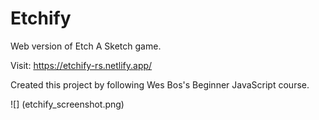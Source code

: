 # Etchify

Web version of Etch A Sketch game.

Visit: https://etchify-rs.netlify.app/

Created this project by following Wes Bos's Beginner JavaScript course.

![] (etchify_screenshot.png)

